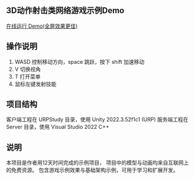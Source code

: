 ## 3D动作射击类网络游戏示例Demo

[在线运行 Demo(全屏效果更佳)](http://testtemp1.qujkj.com)

## 操作说明

1. WASD 控制移动方向，space 跳跃，按下 shift 加速移动
2. V 切换视角
3. T 打开菜单
4. 鼠标左键发射技能

## 项目结构

客户端工程在 URPStudy 目录，使用 Unity 2022.3.52f1c1 (URP)
服务端工程在 Server 目录，使用 Visual Studio 2022 C++

## 说明
本项目是作者用12天时间完成的示例项目，
项目中的模型与动画均来自互联网上的免费资源。
包含游戏示例效果与基础架构示例，可用于学习和扩展开发。